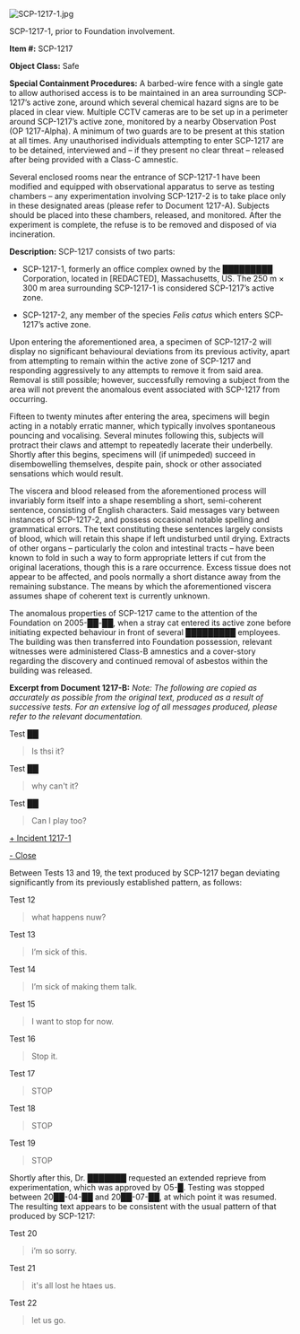 ![SCP-1217-1.jpg](http://scp-wiki.wdfiles.com/local--files/scp-1217/SCP-1217-1.jpg)

SCP-1217-1, prior to Foundation involvement.

**Item #:** SCP-1217

**Object Class:** Safe

**Special Containment Procedures:** A barbed-wire fence with a single gate to allow authorised access is to be maintained in an area surrounding SCP-1217’s active zone, around which several chemical hazard signs are to be placed in clear view. Multiple CCTV cameras are to be set up in a perimeter around SCP-1217’s active zone, monitored by a nearby Observation Post (OP 1217-Alpha). A minimum of two guards are to be present at this station at all times. Any unauthorised individuals attempting to enter SCP-1217 are to be detained, interviewed and – if they present no clear threat – released after being provided with a Class-C amnestic.

Several enclosed rooms near the entrance of SCP-1217-1 have been modified and equipped with observational apparatus to serve as testing chambers – any experimentation involving SCP-1217-2 is to take place only in these designated areas (please refer to Document 1217-A). Subjects should be placed into these chambers, released, and monitored. After the experiment is complete, the refuse is to be removed and disposed of via incineration.

**Description:** SCP-1217 consists of two parts:

*   SCP-1217-1, formerly an office complex owned by the █████████ Corporation, located in \[REDACTED\], Massachusetts, US. The 250 m × 300 m area surrounding SCP-1217-1 is considered SCP-1217’s active zone.

*   SCP-1217-2, any member of the species _Felis catus_ which enters SCP-1217’s active zone.

Upon entering the aforementioned area, a specimen of SCP-1217-2 will display no significant behavioural deviations from its previous activity, apart from attempting to remain within the active zone of SCP-1217 and responding aggressively to any attempts to remove it from said area. Removal is still possible; however, successfully removing a subject from the area will not prevent the anomalous event associated with SCP-1217 from occurring.

Fifteen to twenty minutes after entering the area, specimens will begin acting in a notably erratic manner, which typically involves spontaneous pouncing and vocalising. Several minutes following this, subjects will protract their claws and attempt to repeatedly lacerate their underbelly. Shortly after this begins, specimens will (if unimpeded) succeed in disembowelling themselves, despite pain, shock or other associated sensations which would result.

The viscera and blood released from the aforementioned process will invariably form itself into a shape resembling a short, semi-coherent sentence, consisting of English characters. Said messages vary between instances of SCP-1217-2, and possess occasional notable spelling and grammatical errors. The text constituting these sentences largely consists of blood, which will retain this shape if left undisturbed until drying. Extracts of other organs – particularly the colon and intestinal tracts – have been known to fold in such a way to form appropriate letters if cut from the original lacerations, though this is a rare occurrence. Excess tissue does not appear to be affected, and pools normally a short distance away from the remaining substance. The means by which the aforementioned viscera assumes shape of coherent text is currently unknown.

The anomalous properties of SCP-1217 came to the attention of the Foundation on 2005-██-██, when a stray cat entered its active zone before initiating expected behaviour in front of several █████████ employees. The building was then transferred into Foundation possession, relevant witnesses were administered Class-B amnestics and a cover-story regarding the discovery and continued removal of asbestos within the building was released.

**Excerpt from Document 1217-B:** _Note: The following are copied as accurately as possible from the original text, produced as a result of successive tests. For an extensive log of all messages produced, please refer to the relevant documentation._

Test ██

> Is thsi it?

Test ██

> why can't it?

Test ██

> Can I play too?

[+ Incident 1217-1](javascript:;)

[\- Close](javascript:;)

Between Tests 13 and 19, the text produced by SCP-1217 began deviating significantly from its previously established pattern, as follows:

Test 12

> what happens nuw?

Test 13

> I’m sick of this.

Test 14

> I’m sick of making them talk.

Test 15

> I want to stop for now.

Test 16

> Stop it.

Test 17

> STOP

Test 18

> STOP

Test 19

> STOP

Shortly after this, Dr. ███████ requested an extended reprieve from experimentation, which was approved by O5-█. Testing was stopped between 20██-04-██ and 20██-07-██, at which point it was resumed. The resulting text appears to be consistent with the usual pattern of that produced by SCP-1217:

Test 20

> i’m so sorry.

Test 21

> it's all lost he htaes us.

Test 22

> let us go.